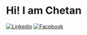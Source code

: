 
<!--
<p align="center">
  <img width="1000" height="500" src="https://github.com/chetanpandey1266/chetanpandey1266/blob/master/intro1.gif">
</p>
-->

<div>
  <h1> Hi! I am Chetan </h1>
  <span>
    <a href=""><img src="" alt="Linkedin"></a>
    <a href=""><img src="" alt="Facebook"></a>
   </span>
  
</div>





<!--
**chetanpandey1266/chetanpandey1266** is a ✨ _special_ ✨ repository because its `README.md` (this file) appears on your GitHub profile.

Here are some ideas to get you started:

- 🔭 I’m currently working on ...
- 🌱 I’m currently learning ...
- 👯 I’m looking to collaborate on ...
- 🤔 I’m looking for help with ...
- 💬 Ask me about ...
- 📫 How to reach me: ...
- 😄 Pronouns: ...
- ⚡ Fun fact: ...
-->

